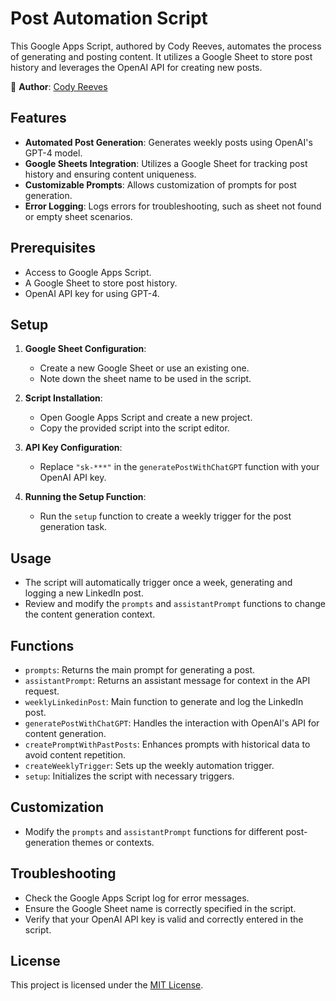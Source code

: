 # Post Automation Script

This Google Apps Script, authored by Cody Reeves, automates the process of generating and posting content. It utilizes a Google Sheet to store post history and leverages the OpenAI API for creating new posts.

👤 **Author**: [Cody Reeves](https://cody.withdesign.ca)

## Features

- **Automated Post Generation**: Generates weekly posts using OpenAI's GPT-4 model.
- **Google Sheets Integration**: Utilizes a Google Sheet for tracking post history and ensuring content uniqueness.
- **Customizable Prompts**: Allows customization of prompts for post generation.
- **Error Logging**: Logs errors for troubleshooting, such as sheet not found or empty sheet scenarios.

## Prerequisites

- Access to Google Apps Script.
- A Google Sheet to store post history.
- OpenAI API key for using GPT-4.

## Setup

1. **Google Sheet Configuration**: 
   - Create a new Google Sheet or use an existing one.
   - Note down the sheet name to be used in the script.

2. **Script Installation**:
   - Open Google Apps Script and create a new project.
   - Copy the provided script into the script editor.

3. **API Key Configuration**:
   - Replace `"sk-***"` in the `generatePostWithChatGPT` function with your OpenAI API key.

4. **Running the Setup Function**:
   - Run the `setup` function to create a weekly trigger for the post generation task.

## Usage

- The script will automatically trigger once a week, generating and logging a new LinkedIn post.
- Review and modify the `prompts` and `assistantPrompt` functions to change the content generation context.

## Functions

- `prompts`: Returns the main prompt for generating a post.
- `assistantPrompt`: Returns an assistant message for context in the API request.
- `weeklyLinkedinPost`: Main function to generate and log the LinkedIn post.
- `generatePostWithChatGPT`: Handles the interaction with OpenAI's API for content generation.
- `createPromptWithPastPosts`: Enhances prompts with historical data to avoid content repetition.
- `createWeeklyTrigger`: Sets up the weekly automation trigger.
- `setup`: Initializes the script with necessary triggers.

## Customization

- Modify the `prompts` and `assistantPrompt` functions for different post-generation themes or contexts.

## Troubleshooting

- Check the Google Apps Script log for error messages.
- Ensure the Google Sheet name is correctly specified in the script.
- Verify that your OpenAI API key is valid and correctly entered in the script.

## License

This project is licensed under the [MIT License](LICENSE).
